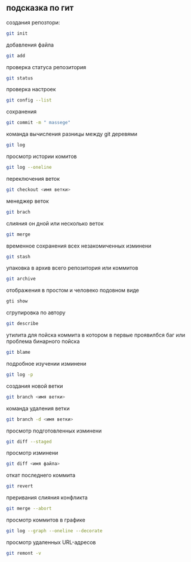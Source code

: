 ## подсказка по гит

создания репозтори:
```sh
git init 
```
добавления файла 
```sh
git add
```
проверка статуса репозитория 
```sh
git status
```
проверка настроек 
```sh
git config --list
```
сохранения 
```sh
git commit -m " massege"
```
команда вычисления разницы между git деревями
```sh
git log
```
просмотр истории комитов
```sh
git log --oneline
```
переключения веток 
```sh
git checkout <имя ветки>
```
менеджер веток 
```sh
git brach
```
слияния он
дной или несколько веток
```sh
git merge
```
временное сохранения всех незакомиченных изминени
```sh
git stash
```
упаковка в архив всего репозитория или коммитов
```sh
git archive
```
отображения в простом и человеко подовном виде
```sh
gti show
```
сгрупировка по автору 
```sh
git describe
```
утилита для пойска коммита в котором в первые проявилбся баг или проблема бинарного пойска
```sh
git blame
```

подробное изучении изминени
```sh
git log -p
```
создания новой ветки 
```sh
git branch <имя ветки> 
```
команда удаления ветки
```sh
git branch -d <имя ветки>
```

просмотр подготовленных изминени
```sh
git diff --staged
```
просмотр изминени 
```sh
git diff <имя файла>
```
откат последнего коммита
```sh
git revert 
```
преривания слияния конфликта 
```sh
git merge --abort
```
просмотр коммитов в графике
```sh
git log --graph --oneline --decorate
```
просмотр удаленных URL-адресов
```sh
git remont -v
```
